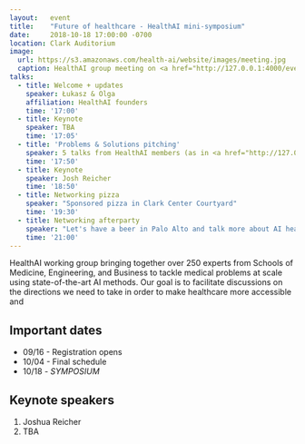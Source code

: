 ```yaml
---
layout:   event
title:    "Future of healthcare - HealthAI mini-symposium"
date:     2018-10-18 17:00:00 -0700
location: Clark Auditorium
image:
  url: https://s3.amazonaws.com/health-ai/website/images/meeting.jpg
  caption: HealthAI group meeting on <a href="http://127.0.0.1:4000/events/2018-04-25-kick-off-seminar.html">04/25/2018</a>
talks:
  - title: Welcome + updates
    speaker: Łukasz & Olga
    affiliation: HealthAI founders
    time: '17:00'
  - title: Keynote
    speaker: TBA
    time: '17:05'
  - title: 'Problems & Solutions pitching'
    speaker: 5 talks from HealthAI members (as in <a href="http://127.0.0.1:4000/events/2018-05-30-problems-and-solutoins.html">the last event</a>)
    time: '17:50'
  - title: Keynote
    speaker: Josh Reicher
    time: '18:50'
  - title: Networking pizza
    speaker: "Sponsored pizza in Clark Center Courtyard"
    time: '19:30'
  - title: Networking afterparty
    speaker: "Let's have a beer in Palo Alto and talk more about AI healthcare"
    time: '21:00'
---
```

HealthAI working group bringing together over 250 experts from Schools of Medicine, Engineering, and Business to tackle medical problems at scale using state-of-the-art AI methods. Our goal is to facilitate discussions on the directions we need to take in order to make healthcare more accessible and

## Important dates

* 09/16 - Registration opens
* 10/04 - Final schedule
* 10/18 - *SYMPOSIUM*	 

## Keynote speakers

1. Joshua Reicher
2. TBA
